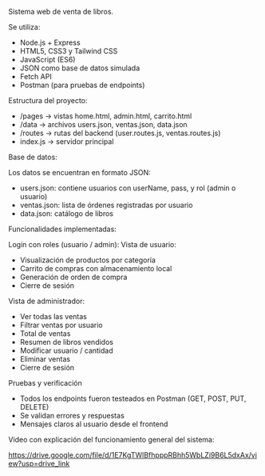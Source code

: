 Sistema web de venta de libros.

Se utiliza: 

- Node.js + Express
- HTML5, CSS3 y Tailwind CSS
- JavaScript (ES6)
- JSON como base de datos simulada
- Fetch API
- Postman (para pruebas de endpoints)

Estructura del proyecto: 

- /pages → vistas home.html, admin.html, carrito.html
- /data → archivos users.json, ventas.json, data.json
- /routes → rutas del backend (user.routes.js, ventas.routes.js)
- index.js → servidor principal

Base de datos:

Los datos se encuentran en formato JSON:
- users.json: contiene usuarios con userName, pass, y rol (admin o usuario)
- ventas.json: lista de órdenes registradas por usuario
- data.json: catálogo de libros

Funcionalidades implementadas:

Login con roles (usuario / admin):
Vista de usuario: 
- Visualización de productos por categoría
- Carrito de compras con almacenamiento local
- Generación de orden de compra
- Cierre de sesión

Vista de administrador:
- Ver todas las ventas
- Filtrar ventas por usuario
- Total de ventas
- Resumen de libros vendidos
- Modificar usuario / cantidad
- Eliminar ventas
- Cierre de sesión

Pruebas y verificación

- Todos los endpoints fueron testeados en Postman (GET, POST, PUT, DELETE)
- Se validan errores y respuestas
- Mensajes claros al usuario desde el frontend

Video con explicación del funcionamiento general del sistema:

https://drive.google.com/file/d/1E7KgTWlBfhpppRBhh5WbLZi9B6L5dxAx/view?usp=drive_link
